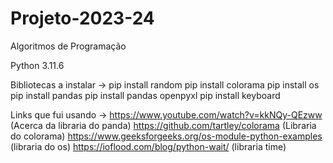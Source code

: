 # Projeto-2023-24
Algoritmos de Programação

Python 3.11.6

Bibliotecas a instalar ->
pip install random
pip install colorama
pip install os
pip install pandas
pip install pandas openpyxl
pip install keyboard

Links que fui usando ->
https://www.youtube.com/watch?v=kkNQy-QEzww (Acerca da libraria do panda)
https://github.com/tartley/colorama (Libraria do colorama)
https://www.geeksforgeeks.org/os-module-python-examples (libraria do os)
https://ioflood.com/blog/python-wait/ (libraria time)
